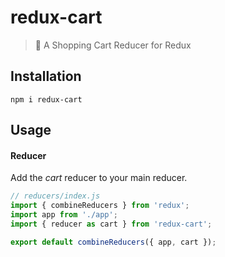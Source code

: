 # redux-cart
> 🛒 A Shopping Cart Reducer for Redux

## Installation
`npm i redux-cart`

## Usage
#### Reducer
Add the *cart* reducer to your main reducer.
```javascript
// reducers/index.js
import { combineReducers } from 'redux';
import app from './app';
import { reducer as cart } from 'redux-cart';

export default combineReducers({ app, cart });
```
